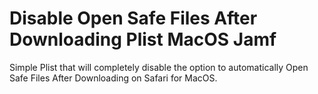# Disable Open Safe Files After Downloading Plist MacOS Jamf

Simple Plist that will completely disable the option to automatically Open Safe Files After Downloading on Safari for MacOS. 
